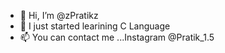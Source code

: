 - 👋 Hi, I’m @zPratikz
- 🌱 I just started learining C Language
- 📫 You can contact me ...Instagram @Pratik_1.5

<!---
zPratikz/zPratikz is a ✨ special ✨ repository because its `README.md` (this file) appears on your GitHub profile.
You can click the Preview link to take a look at your changes.
--->
